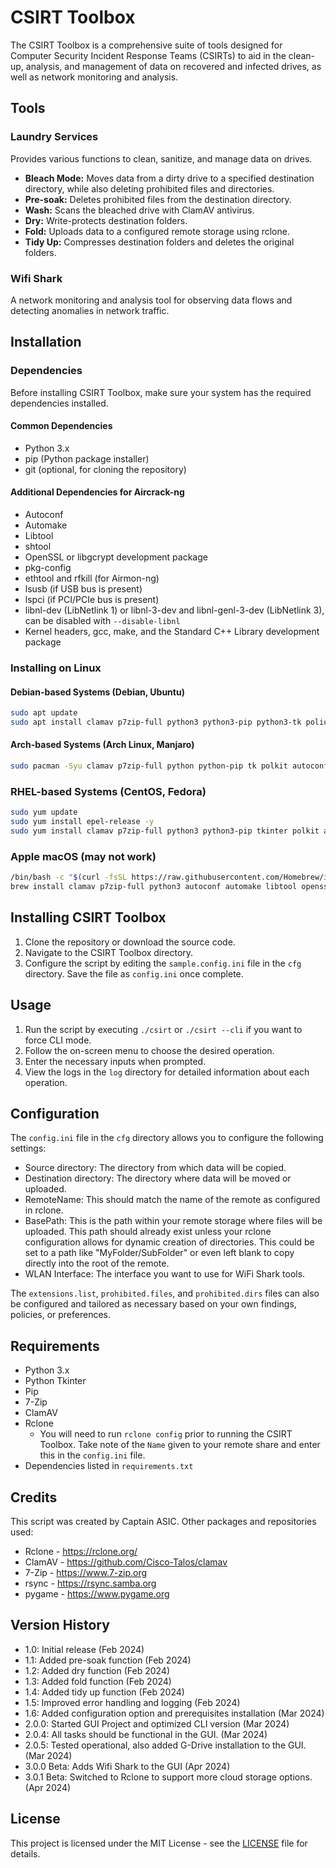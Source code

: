 # CSIRT Toolbox

The CSIRT Toolbox is a comprehensive suite of tools designed for Computer Security Incident Response Teams (CSIRTs) to aid in the clean-up, analysis, and management of data on recovered and infected drives, as well as network monitoring and analysis.

## Tools

### Laundry Services
Provides various functions to clean, sanitize, and manage data on drives.

- **Bleach Mode:** Moves data from a dirty drive to a specified destination directory, while also deleting prohibited files and directories.
- **Pre-soak:** Deletes prohibited files from the destination directory.
- **Wash:** Scans the bleached drive with ClamAV antivirus.
- **Dry:** Write-protects destination folders.
- **Fold:** Uploads data to a configured remote storage using rclone.
- **Tidy Up:** Compresses destination folders and deletes the original folders.

### Wifi Shark
A network monitoring and analysis tool for observing data flows and detecting anomalies in network traffic.

## Installation

### Dependencies

Before installing CSIRT Toolbox, make sure your system has the required dependencies installed.

#### Common Dependencies

- Python 3.x
- pip (Python package installer)
- git (optional, for cloning the repository)

#### Additional Dependencies for Aircrack-ng

- Autoconf
- Automake
- Libtool
- shtool
- OpenSSL or libgcrypt development package
- pkg-config
- ethtool and rfkill (for Airmon-ng)
- lsusb (if USB bus is present)
- lspci (if PCI/PCIe bus is present)
- libnl-dev (LibNetlink 1) or libnl-3-dev and libnl-genl-3-dev (LibNetlink 3), can be disabled with `--disable-libnl`
- Kernel headers, gcc, make, and the Standard C++ Library development package

### Installing on Linux

   #### Debian-based Systems (Debian, Ubuntu)

   ```bash
   sudo apt update
   sudo apt install clamav p7zip-full python3 python3-pip python3-tk policykit-1 autoconf automake libtool shtool libssl-dev libnl-3-dev libnl-genl-3-dev ethtool rfkill lsusb lspci build-essential rclone -y
   ```

   #### Arch-based Systems (Arch Linux, Manjaro)
   ```bash
   sudo pacman -Syu clamav p7zip-full python python-pip tk polkit autoconf automake libtool shtool openssl libnl ethtool rfkill usbutils pciutils base-devel rclone --noconfirm
   ```
   ### RHEL-based Systems (CentOS, Fedora)
   ```bash
   sudo yum update
   sudo yum install epel-release -y
   sudo yum install clamav p7zip-full python3 python3-pip tkinter polkit autoconf automake libtool shtool openssl-devel libnl3-devel ethtool rfkill usbutils pciutils gcc-c++ rclone -y
   ```

### Apple macOS (may not work)
   ```bash
   /bin/bash -c "$(curl -fsSL https://raw.githubusercontent.com/Homebrew/install/HEAD/install.sh)"
   brew install clamav p7zip-full python3 autoconf automake libtool openssl shtool pkg-config hwloc pcre sqlite3 libpcap cmocka rclone
   ```


## Installing CSIRT Toolbox
   1. Clone the repository or download the source code.
   2. Navigate to the CSIRT Toolbox directory.
   3. Configure the script by editing the `sample.config.ini` file in the `cfg` directory.
      Save the file as `config.ini` once complete.

## Usage

1. Run the script by executing `./csirt` or `./csirt --cli` if you want to force CLI mode.
2. Follow the on-screen menu to choose the desired operation.
3. Enter the necessary inputs when prompted.
4. View the logs in the `log` directory for detailed information about each operation.

## Configuration

The `config.ini` file in the `cfg` directory allows you to configure the following settings:

- Source directory: The directory from which data will be copied.
- Destination directory: The directory where data will be moved or uploaded.
- RemoteName: This should match the name of the remote as configured in rclone.
- BasePath: This is the path within your remote storage where files will be uploaded. This path should already exist unless your rclone configuration allows for dynamic creation of directories. This could be set to a path like "MyFolder/SubFolder" or even left blank to copy directly into the root of the remote.
- WLAN Interface: The interface you want to use for WiFi Shark tools.

The `extensions.list`, `prohibited.files`, and `prohibited.dirs` files can also be configured and tailored as necessary based on your own findings, policies, or preferences.

## Requirements

- Python 3.x
- Python Tkinter
- Pip
- 7-Zip
- ClamAV
- Rclone
   - You will need to run `rclone config` prior to running the CSIRT Toolbox. Take note of the `Name` given to your remote share and enter this in the `config.ini` file.
- Dependencies listed in `requirements.txt`

## Credits

This script was created by Captain ASIC.
Other packages and repositories used:
- Rclone - https://rclone.org/
- ClamAV - https://github.com/Cisco-Talos/clamav
- 7-Zip - https://www.7-zip.org
- rsync - https://rsync.samba.org
- pygame - https://www.pygame.org


## Version History

- 1.0: Initial release (Feb 2024)
- 1.1: Added pre-soak function (Feb 2024)
- 1.2: Added dry function (Feb 2024)
- 1.3: Added fold function (Feb 2024)
- 1.4: Added tidy up function (Feb 2024)
- 1.5: Improved error handling and logging (Feb 2024)
- 1.6: Added configuration option and prerequisites installation (Mar 2024)
- 2.0.0: Started GUI Project and optimized CLI version (Mar 2024)
- 2.0.4: All tasks should be functional in the GUI. (Mar 2024)
- 2.0.5: Tested operational, also added G-Drive installation to the GUI. (Mar 2024)
- 3.0.0 Beta: Adds Wifi Shark to the GUI (Apr 2024)
- 3.0.1 Beta: Switched to Rclone to support more cloud storage options. (Apr 2024)


## License

This project is licensed under the MIT License - see the [LICENSE](LICENSE) file for details.
